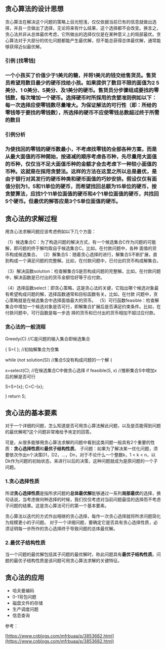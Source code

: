 ## 贪心算法的设计思想

贪心算法在解决这个问题的策略上目光短浅，仅仅依据当前已有的信息就做出选择，并且一旦做出了选择，无论将来有什么结果，这个选择都不会改变。换言之，贪心法并非从总体最优考虑，它所做出的选择仅仅是在某种意义上的局部最优。贪心算法对于大部分的优化问题都能产生最优解，但不能总获得总体最优解，通常能够获得近似最优解。

### 引例 [找零钱]

### 一个小孩买了价值少于1美元的糖，并将1美元的钱交给售货员。售货员希望用数目最少的硬币找给小孩。如果提供了数目不限的面值为2 5美分、1 0美分、5美分、及1美分的硬币。售货员分步骤组成要找的零钱数，每次增加一个硬币。选择硬币时所採用的贪婪准则例如以下：每一次选择应使零钱数尽量增大。为保证解法的可行性（即：所给的零钱等于要找的零钱数），所选择的硬币不应使零钱总数超过终于所需的数目

### **引例分析**

### 为使找回的零钱的硬币数最小，不考虑找零钱的全部各种方案，而是从最大面值的币种開始，按递减的顺序考虑各币种，先尽量用大面值的币种，仅仅当不足大面值币种的金额才会去考虑下一种较小面值的币种。这就是在採用贪婪法。这样的方法在这里之所以总是最优，是由于银行对其发行的硬币种类和硬币面值的巧妙安排。假设仅仅有面值分别为1，5和11单位的硬币，而希望找回总额为15单位的硬币，按贪婪算法，应找1个11单位面值的硬币和4个1单位面值的硬币，共找回5个硬币。但最优的解答应是3个5单位面值的硬币。

## **贪心法的求解过程**

用贪心法求解问题应该考虑例如以下几个方面：

（1）候选集合C：为了构造问题的解决方式，有一个候选集合C作为问题的可能解，即问题的终于解均取自于候选集合C。比如，在付款问题中，各种 面值的货币构成候选集合。
（2）解集合S：随着贪心选择的进行，解集合S不断扩展，直到构成一个满足问题的完整解。比如，在付款问题中，已付出的货币构成解集合。

（3）解决函数solution：检查解集合S是否构成问题的完整解。比如，在付款问题中，解决函数是已付出的货币金额恰好等于应付款。

（4）选择函数select：即贪心策略，这是贪心法的关键，它指出哪个候选对象最有希望构成问题的解，选择函数通常和目标函数有关。比如，在付款 问题中，贪心策略就是在候选集合中选择面值最大的货币。
（5）可行函数feasible：检查解集合中增加一个候选对象是否可行，即解集合扩展后是否满足约束条件。比如，在付款问题中，可行函数是每一步选 择的货币和已付出的货币相加不超过应付款。

### 贪心法的一般流程

Greedy(C) //C是问题的输入集合即候选集合

{
S={ }; //初始解集合为空集

while (not solution(S)) //集合S没有构成问题的一个解
{

x=select(C); //在候选集合C中做贪心选择
if feasible(S, x) //推断集合S中增加x后的解是否可行

S=S+{x};
C=C-{x};

}
return S;

## **贪心法的基本要素**

对于一个详细的问题，怎么知道是否可用贪心算法解此问题，以及是否能得到问题的最优解呢?这个问题非常难给予肯定的回答。

可是，从很多能够用贪心算法求解的问题中看到这类问题一般具有2个重要的性质：**贪心选择性质**和**最优子结构性质**。
子问题：如果为了解决某一优化问题，须要依次作出n个决策D1，D2，…，Dn，对于不论什么一个整数k，1 < k < n，以Dk作为问题的初始状态，来进行以后的决策，这种问题就成为是原问题的一个子问题。

### **1.贪心选择性质**

所谓**贪心选择性质**是指所求问题的**总体最优解**能够通过一系列**局部最优**的选择，换句话说，当考虑做何种选择的时候，我们仅仅考虑对当前问题最佳的选择而不考虑子问题的结果。这是贪心算法可行的第一个基本要素。

贪心算法以迭代的方式作出相继的贪心选择，每作一次贪心选择就将所求问题简化为规模更小的子问题。
对于一个详细问题，要确定它是否具有贪心选择性质，必须证明每一步所作的贪心选择终于导致问题的总体最优解。

### **2.最优子结构性质**

当一个问题的最优解包括其子问题的最优解时，称此问题具有**最优子结构性质**。问题的最优子结构性质是该问题可用贪心算法求解的关键特征。

## **贪心法的应用**

* 哈夫曼编码
* 0-1背包问题
* 磁盘文件的存储
* 生产调度问题
* 信息查询

参考：

[https://www.cnblogs.com/mfrbuaa/p/3853682.html](https://www.cnblogs.com/mfrbuaa/p/3853682.html)